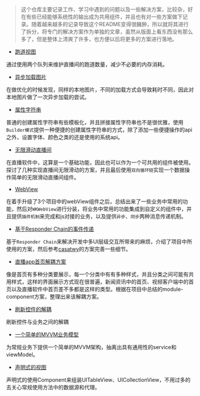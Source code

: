 > 这个仓库主要记录工作、学习中遇到的问题以及一些解决方案，比较杂，好在有些已经能够系统性的输出成为共用组件，并且也有对一些方案做下记录。随着越来越多的记录导致这个README变得很臃肿，所以就将其进行了拆分，将专门的解决方案作为单独的文章，虽然从版面上看东西没有那么多了，但是整体上清爽了许多，也方便以后将更多的方案进行落地。


* [跑道视图](articles/RunwayView.md)

通过使用两个队列来维护直播间的跑道数量，减少不必要的内存消耗。

* [异步加载图片](articles/AsyncLoadImage.md)

在做优化的时候发现，同样的本地图片，不同的加载方式会导致耗时不同，因此对本地图片做了一次异步加载的尝试。

* [属性字符串](articles/AttributesStringBuilder.md)

普通的创建属性字符串有些模板化，并且拼接属性字符串也不是很优雅，使用`Builder模式`提供一种便捷的创建属性字符串的方式，除了添加一些便捷操作的api之外，设置字体、颜色之类的还是使用的系统api。

* [无限滑动直播间](articles/InfiniteScroll.md)

在直播软件中，这算是一个基础功能，因此也可以作为一个可共用的组件被使用。探讨了几种实现直播间无限滑动的方案，并且最后使用`双向循环链`实现一个数据操作简单的无限滑动直播间组件。

* [WebView](articles/AboutWebView.md)

在着手升级了3个项目中的webView组件之后，总结出来了一些业务中常用的功能，然后对`WKWebView`进行分装，将业务中常用的功能集成到自定义的组件中，并且提供`插件机制`来完成和js对接的业务，以及提供`异步`、`同步`两种消息传递机制。

* [基于Responder Chain的事件传递](articles/ResponderChain.md)

基于`Responder Chain`来解决开发中多UI层级交互所带来的麻烦，介绍了项目中所使用的方案，然后参考[casatwy](https://casatwy.com/responder_chain_communication.html)的方案完善一些细节。

* [直播app首页解耦方案](articles/HomeModule.md)

像是首页有多种分类要展示，每一个分类中有有多种样式，并且分类之间可能有共用样式，这样的界面展示方式现在很普遍，新闻资讯中的首页、视频客户端中的首页以及直播软件中首页差不多都是这样的类型。根据在项目中总结的module-component方案，整理出来该解耦方案。

* [刷新控件的解耦](articles/Refresh.md)

刷新控件与业务之间的解耦

* [一个简单的MVVM业务模型](articles/MVVM.md)

为常规业务下提供一个简单的MVVM架构，抽离出具有通用性的service和viewModel。

* [声明式的视图](articles/RenderWithComponent.md)

声明式的使用Component来组装UITableView、UICollectionView，不用过多的去关心常规使用方法中的数据源和代理。
